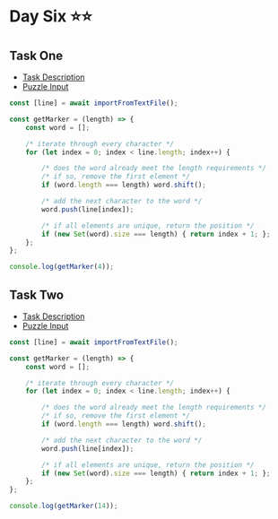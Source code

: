 # Day Six ⭐⭐

## Task One

- [Task Description](https://adventofcode.com/2022/day/6)
- [Puzzle Input](https://adventofcode.com/2022/day/6/input)

```javascript
const [line] = await importFromTextFile();

const getMarker = (length) => {
	const word = [];

	/* iterate through every character */
	for (let index = 0; index < line.length; index++) {

		/* does the word already meet the length requirements */
		/* if so, remove the first element */
		if (word.length === length) word.shift();

		/* add the next character to the word */
		word.push(line[index]);

		/* if all elements are unique, return the position */
		if (new Set(word).size === length) { return index + 1; };
	};
};

console.log(getMarker(4));
```

## Task Two

- [Task Description](https://adventofcode.com/2022/day/6#part2)
- [Puzzle Input](https://adventofcode.com/2022/day/6/input)

```javascript
const [line] = await importFromTextFile();

const getMarker = (length) => {
	const word = [];

	/* iterate through every character */
	for (let index = 0; index < line.length; index++) {

		/* does the word already meet the length requirements */
		/* if so, remove the first element */
		if (word.length === length) word.shift();

		/* add the next character to the word */
		word.push(line[index]);

		/* if all elements are unique, return the position */
		if (new Set(word).size === length) { return index + 1; };
	};
};

console.log(getMarker(14));
```

